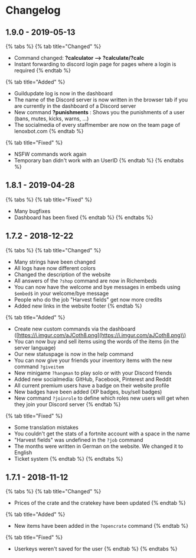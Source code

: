 # Changelog

## 1.9.0 - 2019-05-13

{% tabs %}
{% tab title="Changed" %}
* Command changed: **?calculator --&gt; ?calculate/?calc**
* Instant forwarding to discord login page for pages where a login is required
{% endtab %}

{% tab title="Added" %}
* Guildupdate log is now in the dashboard
* The name of the Discord server is now written in the browser tab if you are currently in the dashboard of a Discord server
* New command **?punishments** : Shows you the punishments of a user \(bans, mutes, kicks, warns, ...\)
* The socialmedia of every staffmember are now on the team page of lenoxbot.com
{% endtab %}

{% tab title="Fixed" %}
* NSFW commands work again
* Temporary ban didn't work with an UserID
{% endtab %}
{% endtabs %}

## 1.8.1 - 2019-04-28

{% tabs %}
{% tab title="Fixed" %}
* Many bugfixes
* Dashboard has been fixed
{% endtab %}
{% endtabs %}

## 1.7.2 - 2018-12-22

{% tabs %}
{% tab title="Changed" %}
* Many strings have been changed
* All logs have now different colors
* Changed the description of the website
* All answers of the `?shop` command are now in Richembeds
* You can now have the welcome and bye messages in embeds using `$embed$` in your welcome/bye message
* People who do the job "Harvest fields" get now more credits
* Added new links in the website footer
{% endtab %}

{% tab title="Added" %}
* Create new custom commands via the dashboard \([https://i.imgur.com/aJCoth8.png](https://i.imgur.com/aJCoth8.png)\)
* You can now buy and sell items using the words of the items \(in the server language\)
* Our new statuspage is now in the help command
* You can now give your friends your inventory items with the new command `?giveitem`
* New minigame `?hangman` to play solo or with your Discord friends
* Added new socialmedia: GitHub, Facebook, Pinterest and Reddit
* All current premium users have a badge on their website profile
* New badges have been added \(XP badges, buy/sell badges\)
* New command `?joinrole` to define which roles new users will get when they join your Discord server
{% endtab %}

{% tab title="Fixed" %}
* Some translation mistakes
* You couldn't get the stats of a fortnite account with a space in the name
* "Harvest fields" was undefined in the `?job` command
* The months were written in German on the website. We changed it to English
* Ticket system
{% endtab %}
{% endtabs %}

## 1.7.1 - 2018-11-12

{% tabs %}
{% tab title="Changed" %}
* Prices of the crate and the cratekey have been updated
{% endtab %}

{% tab title="Added" %}
* New items have been added in the `?opencrate` command
{% endtab %}

{% tab title="Fixed" %}
* Userkeys weren't saved for the user
{% endtab %}
{% endtabs %}

